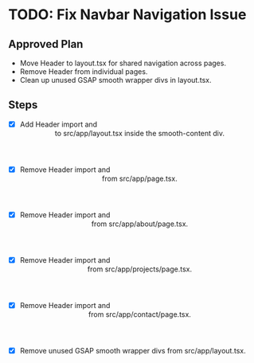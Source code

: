# TODO: Fix Navbar Navigation Issue

## Approved Plan
- Move Header to layout.tsx for shared navigation across pages.
- Remove Header from individual pages.
- Clean up unused GSAP smooth wrapper divs in layout.tsx.

## Steps
- [x] Add Header import and <Header /> to src/app/layout.tsx inside the smooth-content div.
- [x] Remove Header import and <Header /> from src/app/page.tsx.
- [x] Remove Header import and <Header /> from src/app/about/page.tsx.
- [x] Remove Header import and <Header /> from src/app/projects/page.tsx.
- [x] Remove Header import and <Header /> from src/app/contact/page.tsx.
- [x] Remove unused GSAP smooth wrapper divs from src/app/layout.tsx.
